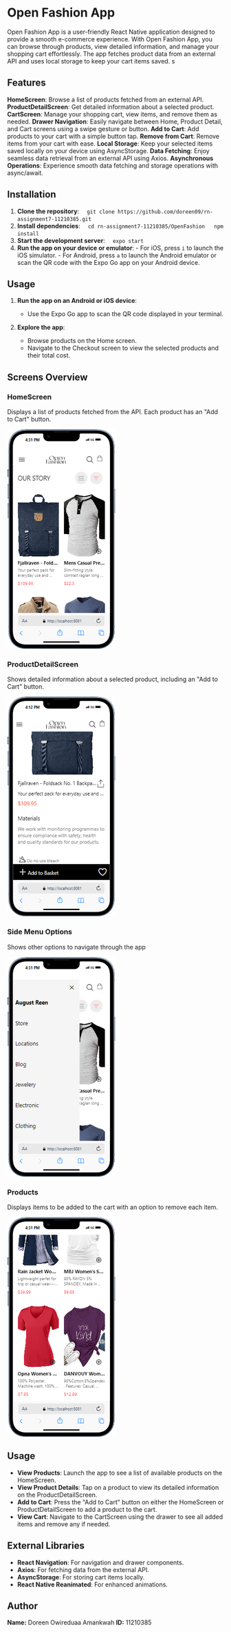 # Open Fashion App

Open Fashion App is a user-friendly React Native application designed to provide a smooth e-commerce experience. With Open Fashion App, you can browse through products, view detailed information, and manage your shopping cart effortlessly. The app fetches product data from an external API and uses local storage to keep your cart items saved.
s
## Features
**HomeScreen**: Browse a list of products fetched from an external API.
**ProductDetailScreen**: Get detailed information about a selected product.
**CartScreen**: Manage your shopping cart, view items, and remove them as needed.
**Drawer Navigation**: Easily navigate between Home, Product Detail, and Cart screens using a swipe gesture or button.
**Add to Cart**: Add products to your cart with a simple button tap.
**Remove from Cart**: Remove items from your cart with ease.
**Local Storage**: Keep your selected items saved locally on your device using AsyncStorage.
**Data Fetching**: Enjoy seamless data retrieval from an external API using Axios.
**Asynchronous Operations**: Experience smooth data fetching and storage operations with async/await.


## Installation

1. **Clone the repository**:   ```   git clone https://github.com/doreen09/rn-assignment7-11210385.git   ```
2. **Install dependencies**:   ```   cd rn-assignment7-11210385/OpenFashion   npm install   ```
3. **Start the development server**:   ```   expo start   ```
4. **Run the app on your device or emulator**:   - For iOS, press `i` to launch the iOS simulator.   - For Android, press `a` to launch the Android emulator or scan the QR code with the Expo Go app on your Android device.

## Usage

1. **Run the app on an Android or iOS device**:
   - Use the Expo Go app to scan the QR code displayed in your terminal.

2. **Explore the app**:
   - Browse products on the Home screen.
   - Navigate to the Checkout screen to view the selected products and their total cost.
     


## Screens Overview

### HomeScreen

Displays a list of products fetched from the API. Each product has an "Add to Cart" button.

![Home](OpenFashion/assets/screenshot%201.png)

### ProductDetailScreen

Shows detailed information about a selected product, including an "Add to Cart" button.

![Checkout](OpenFashion/assets/screenshot%202.png)

### Side Menu Options

Shows other options to navigate through the app

![Side Menu](OpenFashion/assets/screenshot%203.png)


### Products

Displays items to be added to the cart with an option to remove each item.

![Products](OpenFashion/assets/screenshot%204.png)

## Usage

- **View Products**: Launch the app to see a list of available products on the HomeScreen.
- **View Product Details**: Tap on a product to view its detailed information on the ProductDetailScreen.
- **Add to Cart**: Press the "Add to Cart" button on either the HomeScreen or ProductDetailScreen to add a product to the cart.
- **View Cart**: Navigate to the CartScreen using the drawer to see all added items and remove any if needed.

## External Libraries

- **React Navigation**: For navigation and drawer components.
- **Axios**: For fetching data from the external API.
- **AsyncStorage**: For storing cart items locally.
- **React Native Reanimated**: For enhanced animations.

## Author
**Name:** Doreen Owireduaa Amankwah
**ID:** 11210385
